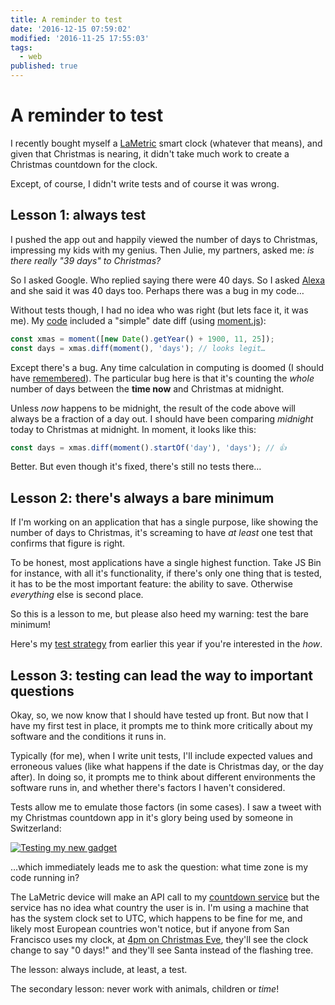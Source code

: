 ```yaml
---
title: A reminder to test
date: '2016-12-15 07:59:02'
modified: '2016-11-25 17:55:03'
tags:
  - web
published: true
---
```

# A reminder to test

I recently bought myself a [LaMetric](http://lametric.com/) smart clock (whatever that means), and given that Christmas is nearing, it didn't take much work to create a Christmas countdown for the clock.

Except, of course, I didn't write tests and of course it was wrong.

<!--more-->

## Lesson 1: always test

I pushed the app out and happily viewed the number of days to Christmas, impressing my kids with my genius. Then Julie, my partners, asked me: _is there really "39 days" to Christmas?_

So I asked Google. Who replied saying there were 40 days. So I asked [Alexa](https://twitter.com/rem/status/795259044395106305) and she said it was 40 days too. Perhaps there was a bug in my code…

Without tests though, I had no idea who was right (but lets face it, it was me). My [code](https://github.com/remy/days-to-christmas) included a "simple" date diff (using [moment.js](http://momentjs.com/)):

```js
const xmas = moment([new Date().getYear() + 1900, 11, 25]);
const days = xmas.diff(moment(), 'days'); // looks legit…
```

Except there's a bug. Any time calculation in computing is doomed (I should have [remembered](https://www.youtube.com/watch?v=-5wpm-gesOY)). The particular bug here is that it's counting the *whole* number of days between the **time now** and Christmas at midnight.

Unless _now_ happens to be midnight, the result of the code above will always be a fraction of a day out. I should have been comparing _midnight_ today to Christmas at midnight. In moment, it looks like this:

```js
const days = xmas.diff(moment().startOf('day'), 'days'); // 👍
```

Better. But even though it's fixed, there's still no tests there…

## Lesson 2: there's always a bare minimum

If I'm working on an application that has a single purpose, like showing the number of days to Christmas, it's screaming to have _at least_ one test that confirms that figure is right.

To be honest, most applications have a single highest function. Take JS Bin for instance, with all it's functionality, if there's only one thing that is tested, it has to be the most important feature: the ability to save. Otherwise _everything_ else is second place.

So this is a lesson to me, but please also heed my warning: test the bare minimum!

Here's my [test strategy](https://remysharp.com/2015/12/14/my-node-test-strategy) from earlier this year if you're interested in the _how_.

## Lesson 3: testing can lead the way to important questions

Okay, so, we now know that I should have tested up front. But now that I have my first test in place, it prompts me to think more critically about my software and the conditions it runs in.

Typically (for me), when I write unit tests, I'll include expected values and erroneous values (like what happens if the date is Christmas day, or the day after). In doing so, it prompts me to think about different environments the software runs in, and whether there's factors I haven't considered.

Tests allow me to emulate those factors (in some cases). I saw a tweet with my Christmas countdown app in it's glory being used by someone in Switzerland:

[![Testing my new gadget](/images/testing-my-new-gadget.jpg)](https://twitter.com/reneelechner/status/800380670782701568)

…which immediately leads me to ask the question: what time zone is my code running in?

The LaMetric device will make an API call to my [countdown service](https://days-to-xmas.isthe.link/) but the service has no idea what country the user is in. I'm using a machine that has the system clock set to UTC, which happens to be fine for me, and likely most European countries won't notice, but if anyone from San Francisco uses my clock, at [4pm on Christmas Eve](http://everytimezone.com/#2016-12-24,720,cn3), they'll see the clock change to say "0 days!" and they'll see Santa instead of the flashing tree.

The lesson: always include, at least, a test.

The secondary lesson: never work with animals, children or *time*!
